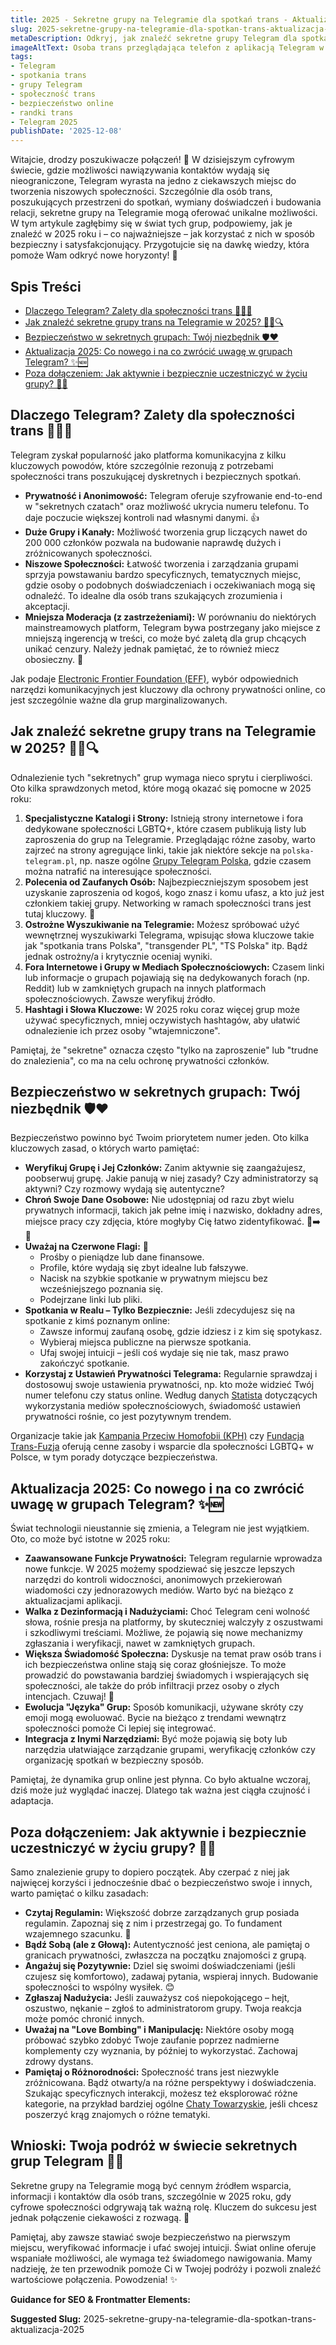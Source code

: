 ```yaml
---
title: 2025 - Sekretne grupy na Telegramie dla spotkań trans - Aktualizacja 2025
slug: 2025-sekretne-grupy-na-telegramie-dla-spotkan-trans-aktualizacja-2025
metaDescription: Odkryj, jak znaleźć sekretne grupy Telegram dla spotkań trans w 2025! Porady, bezpieczeństwo i najnowsze trendy. Dołącz do społeczności świadomie.
imageAltText: Osoba trans przeglądająca telefon z aplikacją Telegram w poszukiwaniu grup społecznościowych.
tags:
- Telegram
- spotkania trans
- grupy Telegram
- społeczność trans
- bezpieczeństwo online
- randki trans
- Telegram 2025
publishDate: '2025-12-08'
---
```


Witajcie, drodzy poszukiwacze połączeń! 💖 W dzisiejszym cyfrowym świecie, gdzie możliwości nawiązywania kontaktów wydają się nieograniczone, Telegram wyrasta na jedno z ciekawszych miejsc do tworzenia niszowych społeczności. Szczególnie dla osób trans, poszukujących przestrzeni do spotkań, wymiany doświadczeń i budowania relacji, sekretne grupy na Telegramie mogą oferować unikalne możliwości. W tym artykule zagłębimy się w świat tych grup, podpowiemy, jak je znaleźć w 2025 roku i – co najważniejsze – jak korzystać z nich w sposób bezpieczny i satysfakcjonujący. Przygotujcie się na dawkę wiedzy, która pomoże Wam odkryć nowe horyzonty! 🚀

## Spis Treści

- [Dlaczego Telegram? Zalety dla społeczności trans 🏳️‍⚧️💬](#dlaczego-telegram-zalety-dla-społecznosci-trans-)
- [Jak znaleźć sekretne grupy trans na Telegramie w 2025? 🕵️‍♀️🔍](#jak-znalezc-sekretne-grupy-trans-na-telegramie-w-2025-)
- [Bezpieczeństwo w sekretnych grupach: Twój niezbędnik 🛡️❤️](#bezpieczenstwo-w-sekretnych-grupach-twoj-niezbednik-)
- [Aktualizacja 2025: Co nowego i na co zwrócić uwagę w grupach Telegram? ✨🆕](#aktualizacja-2025-co-nowego-i-na-co-zwrocic-uwage-w-grupach-telegram-)
- [Poza dołączeniem: Jak aktywnie i bezpiecznie uczestniczyć w życiu grupy? 💬🤝](#poza-dolaczeniem-jak-aktywnie-i-bezpiecznie-uczestniczyc-w-zyciu-grupy-)

## Dlaczego Telegram? Zalety dla społeczności trans 🏳️‍⚧️💬

Telegram zyskał popularność jako platforma komunikacyjna z kilku kluczowych powodów, które szczególnie rezonują z potrzebami społeczności trans poszukującej dyskretnych i bezpiecznych spotkań.

*   **Prywatność i Anonimowość:** Telegram oferuje szyfrowanie end-to-end w "sekretnych czatach" oraz możliwość ukrycia numeru telefonu. To daje poczucie większej kontroli nad własnymi danymi. 👍
*   **Duże Grupy i Kanały:** Możliwość tworzenia grup liczących nawet do 200 000 członków pozwala na budowanie naprawdę dużych i zróżnicowanych społeczności.
*   **Niszowe Społeczności:** Łatwość tworzenia i zarządzania grupami sprzyja powstawaniu bardzo specyficznych, tematycznych miejsc, gdzie osoby o podobnych doświadczeniach i oczekiwaniach mogą się odnaleźć. To idealne dla osób trans szukających zrozumienia i akceptacji.
*   **Mniejsza Moderacja (z zastrzeżeniami):** W porównaniu do niektórych mainstreamowych platform, Telegram bywa postrzegany jako miejsce z mniejszą ingerencją w treści, co może być zaletą dla grup chcących unikać cenzury. Należy jednak pamiętać, że to również miecz obosieczny. 🧐

Jak podaje [Electronic Frontier Foundation (EFF)](https://www.eff.org/issues/privacy), wybór odpowiednich narzędzi komunikacyjnych jest kluczowy dla ochrony prywatności online, co jest szczególnie ważne dla grup marginalizowanych.

## Jak znaleźć sekretne grupy trans na Telegramie w 2025? 🕵️‍♀️🔍

Odnalezienie tych "sekretnych" grup wymaga nieco sprytu i cierpliwości. Oto kilka sprawdzonych metod, które mogą okazać się pomocne w 2025 roku:

1.  **Specjalistyczne Katalogi i Strony:** Istnieją strony internetowe i fora dedykowane społeczności LGBTQ+, które czasem publikują listy lub zaproszenia do grup na Telegramie. Przeglądając różne zasoby, warto zajrzeć na strony agregujące linki, takie jak niektóre sekcje na `polska-telegram.pl`, np. nasze ogólne [Grupy Telegram Polska](/grupy), gdzie czasem można natrafić na interesujące społeczności.
2.  **Polecenia od Zaufanych Osób:** Najbezpieczniejszym sposobem jest uzyskanie zaproszenia od kogoś, kogo znasz i komu ufasz, a kto już jest członkiem takiej grupy. Networking w ramach społeczności trans jest tutaj kluczowy. 🤝
3.  **Ostrożne Wyszukiwanie na Telegramie:** Możesz spróbować użyć wewnętrznej wyszukiwarki Telegrama, wpisując słowa kluczowe takie jak "spotkania trans Polska", "transgender PL", "TS Polska" itp. Bądź jednak ostrożny/a i krytycznie oceniaj wyniki.
4.  **Fora Internetowe i Grupy w Mediach Społecznościowych:** Czasem linki lub informacje o grupach pojawiają się na dedykowanych forach (np. Reddit) lub w zamkniętych grupach na innych platformach społecznościowych. Zawsze weryfikuj źródło.
5.  **Hashtagi i Słowa Kluczowe:** W 2025 roku coraz więcej grup może używać specyficznych, mniej oczywistych hashtagów, aby ułatwić odnalezienie ich przez osoby "wtajemniczone".

Pamiętaj, że "sekretne" oznacza często "tylko na zaproszenie" lub "trudne do znalezienia", co ma na celu ochronę prywatności członków.

## Bezpieczeństwo w sekretnych grupach: Twój niezbędnik 🛡️❤️

Bezpieczeństwo powinno być Twoim priorytetem numer jeden. Oto kilka kluczowych zasad, o których warto pamiętać:

*   **Weryfikuj Grupę i Jej Członków:** Zanim aktywnie się zaangażujesz, poobserwuj grupę. Jakie panują w niej zasady? Czy administratorzy są aktywni? Czy rozmowy wydają się autentyczne?
*   **Chroń Swoje Dane Osobowe:** Nie udostępniaj od razu zbyt wielu prywatnych informacji, takich jak pełne imię i nazwisko, dokładny adres, miejsce pracy czy zdjęcia, które mogłyby Cię łatwo zidentyfikować. 📸➡️🚫
*   **Uważaj na Czerwone Flagi:** 🚩
    *   Prośby o pieniądze lub dane finansowe.
    *   Profile, które wydają się zbyt idealne lub fałszywe.
    *   Nacisk na szybkie spotkanie w prywatnym miejscu bez wcześniejszego poznania się.
    *   Podejrzane linki lub pliki.
*   **Spotkania w Realu – Tylko Bezpiecznie:** Jeśli zdecydujesz się na spotkanie z kimś poznanym online:
    *   Zawsze informuj zaufaną osobę, gdzie idziesz i z kim się spotykasz.
    *   Wybieraj miejsca publiczne na pierwsze spotkania.
    *   Ufaj swojej intuicji – jeśli coś wydaje się nie tak, masz prawo zakończyć spotkanie.
*   **Korzystaj z Ustawień Prywatności Telegrama:** Regularnie sprawdzaj i dostosowuj swoje ustawienia prywatności, np. kto może widzieć Twój numer telefonu czy status online. Według danych [Statista](https://www.statista.com/) dotyczących wykorzystania mediów społecznościowych, świadomość ustawień prywatności rośnie, co jest pozytywnym trendem.

Organizacje takie jak [Kampania Przeciw Homofobii (KPH)](https://kph.org.pl/) czy [Fundacja Trans-Fuzja](https://www.transfuzja.org/) oferują cenne zasoby i wsparcie dla społeczności LGBTQ+ w Polsce, w tym porady dotyczące bezpieczeństwa.

## Aktualizacja 2025: Co nowego i na co zwrócić uwagę w grupach Telegram? ✨🆕

Świat technologii nieustannie się zmienia, a Telegram nie jest wyjątkiem. Oto, co może być istotne w 2025 roku:

*   **Zaawansowane Funkcje Prywatności:** Telegram regularnie wprowadza nowe funkcje. W 2025 możemy spodziewać się jeszcze lepszych narzędzi do kontroli widoczności, anonimowych przekierowań wiadomości czy jednorazowych mediów. Warto być na bieżąco z aktualizacjami aplikacji.
*   **Walka z Dezinformacją i Nadużyciami:** Choć Telegram ceni wolność słowa, rośnie presja na platformy, by skuteczniej walczyły z oszustwami i szkodliwymi treściami. Możliwe, że pojawią się nowe mechanizmy zgłaszania i weryfikacji, nawet w zamkniętych grupach.
*   **Większa Świadomość Społeczna:** Dyskusje na temat praw osób trans i ich bezpieczeństwa online stają się coraz głośniejsze. To może prowadzić do powstawania bardziej świadomych i wspierających się społeczności, ale także do prób infiltracji przez osoby o złych intencjach. Czuwaj! 👀
*   **Ewolucja "Języka" Grup:** Sposób komunikacji, używane skróty czy emoji mogą ewoluować. Bycie na bieżąco z trendami wewnątrz społeczności pomoże Ci lepiej się integrować.
*   **Integracja z Inymi Narzędziami:** Być może pojawią się boty lub narzędzia ułatwiające zarządzanie grupami, weryfikację członków czy organizację spotkań w bezpieczny sposób.

Pamiętaj, że dynamika grup online jest płynna. Co było aktualne wczoraj, dziś może już wyglądać inaczej. Dlatego tak ważna jest ciągła czujność i adaptacja.

## Poza dołączeniem: Jak aktywnie i bezpiecznie uczestniczyć w życiu grupy? 💬🤝

Samo znalezienie grupy to dopiero początek. Aby czerpać z niej jak najwięcej korzyści i jednocześnie dbać o bezpieczeństwo swoje i innych, warto pamiętać o kilku zasadach:

*   **Czytaj Regulamin:** Większość dobrze zarządzanych grup posiada regulamin. Zapoznaj się z nim i przestrzegaj go. To fundament wzajemnego szacunku. 📜
*   **Bądź Sobą (ale z Głową):** Autentyczność jest ceniona, ale pamiętaj o granicach prywatności, zwłaszcza na początku znajomości z grupą.
*   **Angażuj się Pozytywnie:** Dziel się swoimi doświadczeniami (jeśli czujesz się komfortowo), zadawaj pytania, wspieraj innych. Budowanie społeczności to wspólny wysiłek. 😊
*   **Zgłaszaj Nadużycia:** Jeśli zauważysz coś niepokojącego – hejt, oszustwo, nękanie – zgłoś to administratorom grupy. Twoja reakcja może pomóc chronić innych.
*   **Uważaj na "Love Bombing" i Manipulację:** Niektóre osoby mogą próbować szybko zdobyć Twoje zaufanie poprzez nadmierne komplementy czy wyznania, by później to wykorzystać. Zachowaj zdrowy dystans.
*   **Pamiętaj o Różnorodności:** Społeczność trans jest niezwykle zróżnicowana. Bądź otwarty/a na różne perspektywy i doświadczenia. Szukając specyficznych interakcji, możesz też eksplorować różne kategorie, na przykład bardziej ogólne [Chaty Towarzyskie](/chat/towarzyskie), jeśli chcesz poszerzyć krąg znajomych o różne tematyki.

## Wnioski: Twoja podróż w świecie sekretnych grup Telegram 🚀💖

Sekretne grupy na Telegramie mogą być cennym źródłem wsparcia, informacji i kontaktów dla osób trans, szczególnie w 2025 roku, gdy cyfrowe społeczności odgrywają tak ważną rolę. Kluczem do sukcesu jest jednak połączenie ciekawości z rozwagą. 🧐

Pamiętaj, aby zawsze stawiać swoje bezpieczeństwo na pierwszym miejscu, weryfikować informacje i ufać swojej intuicji. Świat online oferuje wspaniałe możliwości, ale wymaga też świadomego nawigowania. Mamy nadzieję, że ten przewodnik pomoże Ci w Twojej podróży i pozwoli znaleźć wartościowe połączenia. Powodzenia! ✨

**Guidance for SEO & Frontmatter Elements:**


**Suggested Slug:**
2025-sekretne-grupy-na-telegramie-dla-spotkan-trans-aktualizacja-2025
